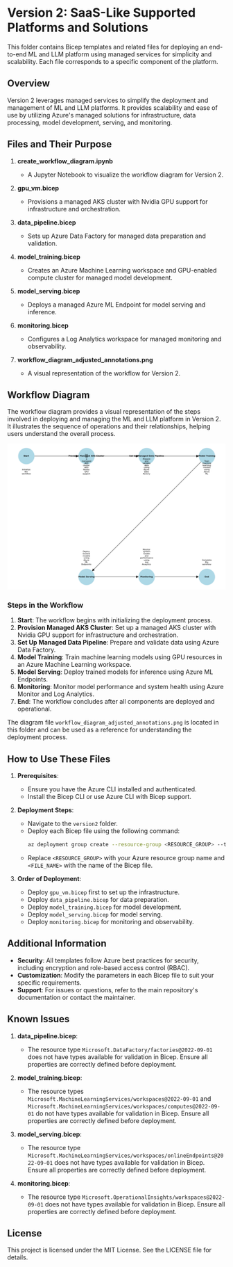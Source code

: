 # Version 2: SaaS-Like Supported Platforms and Solutions

This folder contains Bicep templates and related files for deploying an end-to-end ML and LLM platform using managed services for simplicity and scalability. Each file corresponds to a specific component of the platform.

## Overview

Version 2 leverages managed services to simplify the deployment and management of ML and LLM platforms. It provides scalability and ease of use by utilizing Azure's managed solutions for infrastructure, data processing, model development, serving, and monitoring.

## Files and Their Purpose

1. **create_workflow_diagram.ipynb**
   - A Jupyter Notebook to visualize the workflow diagram for Version 2.

2. **gpu_vm.bicep**
   - Provisions a managed AKS cluster with Nvidia GPU support for infrastructure and orchestration.

3. **data_pipeline.bicep**
   - Sets up Azure Data Factory for managed data preparation and validation.

4. **model_training.bicep**
   - Creates an Azure Machine Learning workspace and GPU-enabled compute cluster for managed model development.

5. **model_serving.bicep**
   - Deploys a managed Azure ML Endpoint for model serving and inference.

6. **monitoring.bicep**
   - Configures a Log Analytics workspace for managed monitoring and observability.

7. **workflow_diagram_adjusted_annotations.png**
   - A visual representation of the workflow for Version 2.

## Workflow Diagram

The workflow diagram provides a visual representation of the steps involved in deploying and managing the ML and LLM platform in Version 2. It illustrates the sequence of operations and their relationships, helping users understand the overall process.

![Workflow Diagram](workflow_diagram_adjusted_annotations.png)

### Steps in the Workflow

1. **Start**: The workflow begins with initializing the deployment process.
2. **Provision Managed AKS Cluster**: Set up a managed AKS cluster with Nvidia GPU support for infrastructure and orchestration.
3. **Set Up Managed Data Pipeline**: Prepare and validate data using Azure Data Factory.
4. **Model Training**: Train machine learning models using GPU resources in an Azure Machine Learning workspace.
5. **Model Serving**: Deploy trained models for inference using Azure ML Endpoints.
6. **Monitoring**: Monitor model performance and system health using Azure Monitor and Log Analytics.
7. **End**: The workflow concludes after all components are deployed and operational.

The diagram file `workflow_diagram_adjusted_annotations.png` is located in this folder and can be used as a reference for understanding the deployment process.

## How to Use These Files

1. **Prerequisites**:
   - Ensure you have the Azure CLI installed and authenticated.
   - Install the Bicep CLI or use Azure CLI with Bicep support.

2. **Deployment Steps**:
   - Navigate to the `version2` folder.
   - Deploy each Bicep file using the following command:
     ```bash
     az deployment group create --resource-group <RESOURCE_GROUP> --template-file <FILE_NAME>
     ```
   - Replace `<RESOURCE_GROUP>` with your Azure resource group name and `<FILE_NAME>` with the name of the Bicep file.

3. **Order of Deployment**:
   - Deploy `gpu_vm.bicep` first to set up the infrastructure.
   - Deploy `data_pipeline.bicep` for data preparation.
   - Deploy `model_training.bicep` for model development.
   - Deploy `model_serving.bicep` for model serving.
   - Deploy `monitoring.bicep` for monitoring and observability.

## Additional Information

- **Security**: All templates follow Azure best practices for security, including encryption and role-based access control (RBAC).
- **Customization**: Modify the parameters in each Bicep file to suit your specific requirements.
- **Support**: For issues or questions, refer to the main repository's documentation or contact the maintainer.

## Known Issues

1. **data_pipeline.bicep**:
   - The resource type `Microsoft.DataFactory/factories@2022-09-01` does not have types available for validation in Bicep. Ensure all properties are correctly defined before deployment.

2. **model_training.bicep**:
   - The resource types `Microsoft.MachineLearningServices/workspaces@2022-09-01` and `Microsoft.MachineLearningServices/workspaces/computes@2022-09-01` do not have types available for validation in Bicep. Ensure all properties are correctly defined before deployment.

3. **model_serving.bicep**:
   - The resource type `Microsoft.MachineLearningServices/workspaces/onlineEndpoints@2022-09-01` does not have types available for validation in Bicep. Ensure all properties are correctly defined before deployment.

4. **monitoring.bicep**:
   - The resource type `Microsoft.OperationalInsights/workspaces@2022-09-01` does not have types available for validation in Bicep. Ensure all properties are correctly defined before deployment.

## License

This project is licensed under the MIT License. See the LICENSE file for details.